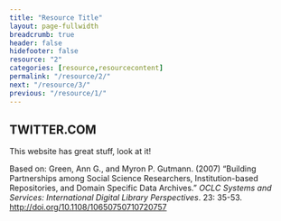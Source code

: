```yaml
---
title: "Resource Title"
layout: page-fullwidth
breadcrumb: true
header: false
hidefooter: false
resource: "2"
categories: [resource,resourcecontent]
permalink: "/resource/2/"
next: "/resource/3/"
previous: "/resource/1/"
---
```

## TWITTER.COM

This website has great stuff, look at it!

Based on: Green, Ann G., and Myron P. Gutmann. (2007) “Building
Partnerships among Social Science Researchers, Institution-based
Repositories, and Domain Specific Data Archives.” *OCLC Systems and
Services: International Digital Library Perspectives*. 23: 35-53.
<http://doi.org/10.1108/10650750710720757>
